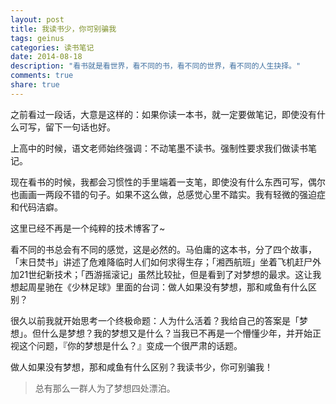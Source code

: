 ```yaml
---
layout: post
title: 我读书少，你可别骗我
tags: geinus
categories: 读书笔记
date: 2014-08-18
description: "看书就是看世界，看不同的书，看不同的世界，看不同的人生抉择。"
comments: true
share: true
---
```


之前看过一段话，大意是这样的：如果你读一本书，就一定要做笔记，即使没有什么可写，留下一句话也好。

上高中的时候，语文老师始终强调：不动笔墨不读书。强制性要求我们做读书笔记。

现在看书的时候，我都会习惯性的手里端着一支笔，即使没有什么东西可写，偶尔也画画一两段不错的句子。如果不这么做，总感觉心里不踏实。我有轻微的强迫症和代码洁癖。

这里已经不再是一个纯粹的技术博客了~

看不同的书总会有不同的感觉，这是必然的。马伯庸的这本书，分了四个故事，「末日焚书」讲述了危难降临时人们如何求得生存；「湘西航班」坐着飞机赶尸外加21世纪新技术；「西游摇滚记」虽然比较扯，但是看到了对梦想的最求。这让我想起周星驰在《少林足球》里面的台词：做人如果没有梦想，那和咸鱼有什么区别？
 
很久以前我就开始思考一个终极命题：人为什么活着？我给自己的答案是「梦想」。但什么是梦想？我的梦想又是什么？当我已不再是一个懵懂少年，并开始正视这个问题，『你的梦想是什么？』变成一个很严肃的话题。

做人如果没有梦想，那和咸鱼有什么区别？我读书少，你可别骗我！

>总有那么一群人为了梦想四处漂泊。



